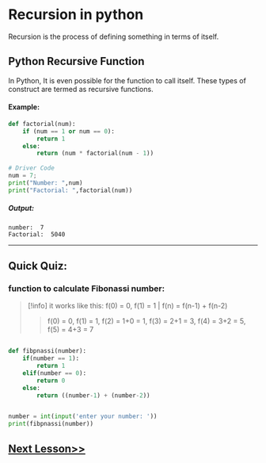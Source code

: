 
# Recursion in python

Recursion is the process of defining something in terms of itself.

## Python Recursive Function
In Python, It is even possible for the function to call itself. These types of construct are termed as recursive functions.

#### Example:
```python
def factorial(num): 
    if (num == 1 or num == 0):
        return 1
    else:
        return (num * factorial(num - 1)) 
  
# Driver Code 
num = 7; 
print("Number: ",num)
print("Factorial: ",factorial(num))
 ```

##### Output:
```
number:  7
Factorial:  5040
```

---

## Quick Quiz:

### function to calculate Fibonassi number:

> [!info]
it works like this:
 f(0) = 0, f(1) = 1  |  f(n) = f(n-1) + f(n-2)
>>f(0) = 0,  f(1) = 1, f(2) = 1+0 = 1,  f(3) = 2+1 = 3,  f(4) = 3+2 = 5,  f(5) = 4+3 = 7
 

```python

def fibpnassi(number):
	if(number == 1):
	    return 1
	elif(number == 0):
	    return 0
	else:
	    return ((number-1) + (number-2))


number = int(input('enter your number: '))
print(fibpnassi(number))

```

## [Next Lesson>>](31%20-%20Python%20Sets.md)